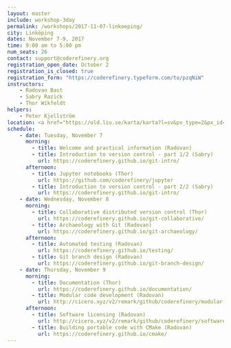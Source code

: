 ```yaml
---
layout: master
include: workshop-3day
permalink: /workshops/2017-11-07-linkoeping/
city: Linköping
dates: November 7-9, 2017
time: 9:00 am to 5:00 pm
num_seats: 26
contact: support@coderefinery.org
registration_open_date: October 2
registration_is_closed: true
registration_form: "https://coderefinery.typeform.com/to/pzqNiW"
instructors:
    - Radovan Bast
    - Sabry Razick
    - Thor Wikfeldt
helpers:
    - Peter Kjellström
location: <a href="https://old.liu.se/karta/karta?l=sv&px_type=2&px_id=184" target="_blank">Room G37, House G Galaxen, Campus Valla</a>
schedule:
    - date: Tuesday, November 7
      morning:
        - title: Welcome and practical information (Radovan)
        - title: Introduction to version control - part 1/2 (Sabry)
          url: https://coderefinery.github.io/git-intro/
      afternoon:
        - title: Jupyter notebooks (Thor)
          url: https://github.com/coderefinery/jupyter
        - title: Introduction to version control - part 2/2 (Sabry)
          url: https://coderefinery.github.io/git-intro/
    - date: Wednesday, November 8
      morning:
        - title: Collaborative distributed version control (Thor)
          url: https://coderefinery.github.io/git-collaborative/
        - title: Archaeology with Git (Radovan)
          url: https://coderefinery.github.io/git-archaeology/
      afternoon:
        - title: Automated testing (Radovan)
          url: https://coderefinery.github.io/testing/
        - title: Git branch design (Radovan)
          url: https://coderefinery.github.io/git-branch-design/
    - date: Thursday, November 9
      morning:
        - title: Documentation (Thor)
          url: https://coderefinery.github.io/documentation/
        - title: Modular code development (Radovan)
          url: http://cicero.xyz/v2/remark/github/coderefinery/modular-code-development/master/talk.md/
      afternoon:
        - title: Software licensing (Radovan)
          url: http://cicero.xyz/v2/remark/github/coderefinery/software-licensing/master/talk.md/
        - title: Building portable code with CMake (Radovan)
          url: https://coderefinery.github.io/cmake/
---
```

